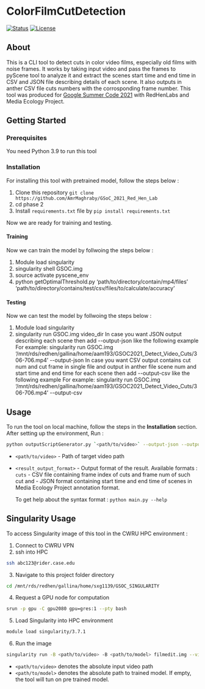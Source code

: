 # ColorFilmCutDetection
[![Status](https://img.shields.io/badge/status-active-success.svg)]() 
[![License](https://img.shields.io/badge/license-MIT-blue.svg)](/LICENSE)

## About
This is a CLI tool to detect cuts in color video films, especially old films with noise frames.
It works by taking input video and pass the frames to pyScene tool to analyze it and extract the scenes start time and end time in CSV and JSON file describing details of each scene.
It also outputs in anther CSV file cuts numbers with the corrosponding frame number. This tool was produced for [Google Summer Code 2021](https://amrmaghraby.github.io/MyJourneyGS0C2021/) with RedHenLabs and Media Ecology Project. 

## Getting Started


### Prerequisites
You need Python 3.9 to run this tool

### Installation
For installing this tool with pretrained model, follow the steps below :
1. Clone this repository `git clone https://github.com/AmrMaghraby/GSoC_2021_Red_Hen_Lab`
2. cd phase 2 
3. Install `requirements.txt` file by `pip install requirements.txt`

Now we are ready for training and testing.
#### Training
Now we can train the model by follwoing the steps below :

1. Module load singularity
2. singularity shell GSOC.img
3. source activate pyscene_env
4. python getOptimalThreshold.py ‘path/to/directory/contain/mp4/files’ ‘path/to/directory/contains/test/csv/files/to/calculate/accuracy’

#### Testing
Now we can test the model by follwoing the steps below :

1. Module load singularity
2. singularity run GSOC.img video_dir
   In case you want JSON output describing each scene then add --output-json like the following example 
   For example: singularity run GSOC.img ‘/mnt/rds/redhen/gallina/home/aam193/GSOC2021_Detect_Video_Cuts/306-706.mp4’ --output-json
   In case you want CSV output contains cut num and cut frame in single file and output in anther file scene num and start time and end time for each scene 
   then add --output-csv like the following example 
   For example: singularity run GSOC.img ‘/mnt/rds/redhen/gallina/home/aam193/GSOC2021_Detect_Video_Cuts/306-706.mp4’ --output-csv

## Usage

To run the tool on local machine, follow the steps in the **Installation** section.
After setting up the environment, Run :
```bash
python outputScriptGenerator.py `<path/to/video>` --output-json --output-csv
```
- `<path/to/video>` - Path of target video path
- `<result_output_format>` - Output format of the result. Available formats : `cuts` - CSV file containing frame index of cuts and frame num of such cut and - JSON format containing start time and end time of scenes in Media Ecology Project annotation format.

  To get help about the syntax format : `python main.py --help`
  
## Singularity Usage
To access Singularity image of this tool in the CWRU HPC environment :
1. Connect to CWRU VPN
2. ssh into HPC
```bash
ssh abc123@rider.case.edu
```
3. Navigate to this project folder directory
```bash
cd /mnt/rds/redhen/gallina/home/sxg1139/GSOC_SINGULARITY
```
4. Request a GPU node for computation
```bash
srun -p gpu -C gpu2080 gpu=gres:1 --pty bash
```
5. Load Singularity into HPC environment
```bash
module load singularity/3.7.1
```
6. Run the image
```bash
singularity run -B <path/to/video> -B <path/to/model> filmedit.img --vidpath <path/to/video> --modpath <path/to/model> 
```
- `<path/to/video>` denotes the absolute input video path
- `<path/to/model>` denotes the absolute path to trained model. If empty, the tool will tun on pre trained model.

